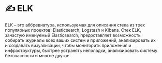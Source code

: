 # ✍ ELK

ELK – это аббревиатура, используемая для описания стека из трех популярных проектов: Elasticsearch, Logstash и Kibana. Стек ELK, зачастую именуемый Elasticsearch, предоставляет возможность собирать журналы всех ваших систем и приложений, анализировать их и создавать визуализации, чтобы мониторить приложения и инфраструктуры, быстрее устранять неполадки, анализировать систему безопасности и многое другое.
